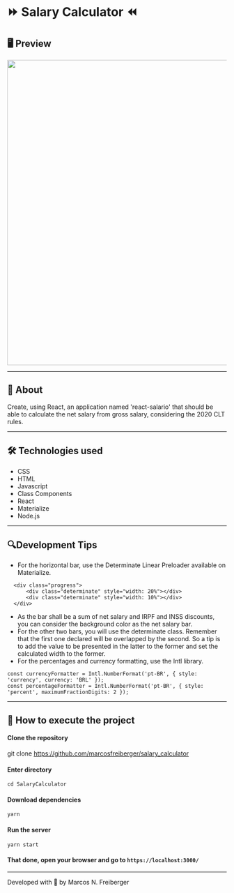 # :fast_forward: Salary Calculator :rewind:

## 🖥 Preview

<p align = "center">
  <img src = "https://user-images.githubusercontent.com/48637568/90345795-390a0f00-dffa-11ea-882d-244526a39f29.jpg" width = "700">
</p>

---

## 📖 About

Create, using React, an application named 'react-salario' that should be able to calculate the net salary from gross salary, considering the 2020 CLT rules.

---

## 🛠 Technologies used

- CSS
- HTML
- Javascript
- Class Components
- React
- Materialize
- Node.js

---

## 🔍Development Tips

- For the horizontal bar, use the Determinate Linear Preloader available on Materialize.

```
  <div class="progress">
      <div class="determinate" style="width: 20%"></div>
      <div class="determinate" style="width: 10%"></div>
  </div>
```

- As the bar shall be a sum of net salary and IRPF and INSS discounts, you can consider the background color as the net salary bar.
- For the other two bars, you will use the determinate class. Remember that the first one declared will be overlapped by the second. So a tip is to add the value to be presented in the latter to the former and set the calculated width to the former.
- For the percentages and currency formatting, use the Intl library.

```
const currencyFormatter = Intl.NumberFormat('pt-BR', { style: 'currency', currency: 'BRL' });
const percentageFormatter = Intl.NumberFormat('pt-BR', { style: 'percent', maximumFractionDigits: 2 });
```

---

## 🚀 How to execute the project

#### Clone the repository

git clone https://github.com/marcosfreiberger/salary_calculator

#### Enter directory

`cd SalaryCalculator`

#### Download dependencies

`yarn`

#### Run the server

`yarn start`

#### That done, open your browser and go to `https://localhost:3000/`

---

Developed with 💙 by Marcos N. Freiberger
